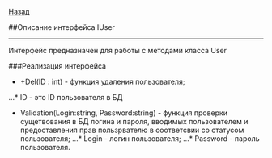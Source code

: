 [Назад](./API.md)

##Описание интерфейса IUser

***

Интерфейс предназначен для работы с методами класса User

###Реализация интерфейса

+ +Del(ID : int) - функция удаления пользователя;

...* ID - это ID пользователя в БД

+ Validation(Login:string, Password:string) - функция проверки сущетвования в БД логина и пароля, вводимых пользователем и предоставления прав пользрвателю в соответсвии со статусом пользователя;
...* Login - логин пользователя;
...* Password - пароль пользователя.
